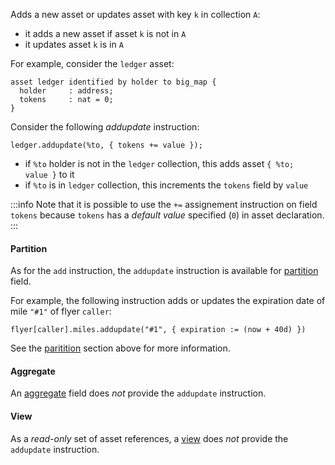 Adds a new asset or updates asset with key `k` in collection `A`:
* it adds a new asset if asset `k` is not in `A`
* it updates asset `k` is in `A`

For example, consider the `ledger` asset:
```archetype
asset ledger identified by holder to big_map {
  holder     : address;
  tokens     : nat = 0;
}
```

Consider the following *addupdate* instruction:
```archetype
ledger.addupdate(%to, { tokens += value });
```
* if `%to` holder is not in the `ledger` collection, this adds asset `{ %to; value }` to it
* if `%to` is in `ledger` collection, this increments the `tokens` field by `value`

:::info
Note that it is possible to use the `+=` assignement instruction on field `tokens` because `tokens` has a *default value* specified (`0`) in asset declaration.
:::

#### Partition

As for the `add` instruction, the `addupdate` instruction is available for [partition](/docs/reference/types#partition<A>) field.

For example, the following instruction adds or updates the expiration date of mile `"#1"` of flyer `caller`:
```archetype
flyer[caller].miles.addupdate("#1", { expiration := (now + 40d) })
```

See the [paritition](/docs/reference/instructions#partition) section above for more information.

#### Aggregate

An [aggregate](/docs/reference/types#aggregate<A>) field does *not* provide the `addupdate` instruction.

#### View

As a *read-only* set of asset references, a [view](/docs/reference/types#view<A>) does *not* provide the `addupdate` instruction.
